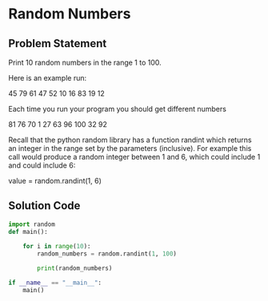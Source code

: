 # Random Numbers

## Problem Statement

Print 10 random numbers in the range 1 to 100.

Here is an example run:

45 79 61 47 52 10 16 83 19 12

Each time you run your program you should get different numbers

81 76 70 1 27 63 96 100 32 92

Recall that the python random library has a function randint which returns an integer in the range set by the parameters (inclusive). For example this call would produce a random integer between 1 and 6, which could include 1 and could include 6:

value = random.randint(1, 6)



## Solution Code

```python
import random
def main():
    
    for i in range(10):
        random_numbers = random.randint(1, 100)

        print(random_numbers)

if __name__ == "__main__":
    main()